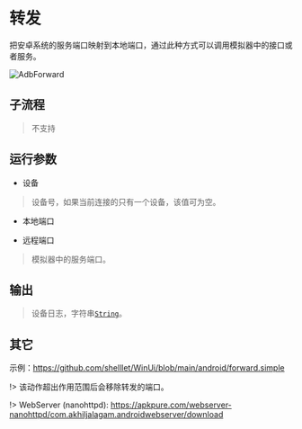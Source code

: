 # 转发 
把安卓系统的服务端口映射到本地端口，通过此种方式可以调用模拟器中的接口或者服务。

![AdbForward](./images/03.png ':size=90%')

## 子流程

> 不支持

## 运行参数


* 设备
> 设备号，如果当前连接的只有一个设备，该值可为空。

* 本地端口
>

* 远程端口
> 模拟器中的服务端口。

## 输出
> 设备日志，字符串[`String`](./types/String.md)。

## 其它

示例：https://github.com/shelllet/WinUi/blob/main/android/forward.simple





!> 该动作超出作用范围后会移除转发的端口。

!> WebServer (nanohttpd): https://apkpure.com/webserver-nanohttpd/com.akhiljalagam.androidwebserver/download